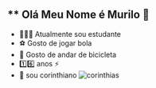 ## ** Olá Meu Nome é Murilo 🗿
- 👨🏾‍🎓 Atualmente sou estudante
- ⚽️ Gosto de jogar bola
- 🚴 Gosto de andar de bicicleta
- 1️⃣6️⃣ anos ⚡️
- 🦅 sou corinthiano
![corinthias](https://media1.tenor.com/m/QA2v--KnP58AAAAC/memfhis-depay.gif)
